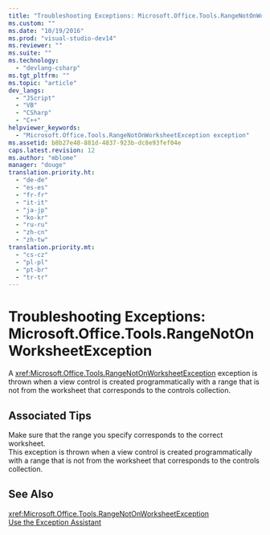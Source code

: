 ```yaml
---
title: "Troubleshooting Exceptions: Microsoft.Office.Tools.RangeNotOnWorksheetException"
ms.custom: ""
ms.date: "10/19/2016"
ms.prod: "visual-studio-dev14"
ms.reviewer: ""
ms.suite: ""
ms.technology: 
  - "devlang-csharp"
ms.tgt_pltfrm: ""
ms.topic: "article"
dev_langs: 
  - "JScript"
  - "VB"
  - "CSharp"
  - "C++"
helpviewer_keywords: 
  - "Microsoft.Office.Tools.RangeNotOnWorksheetException exception"
ms.assetid: b8b27e48-881d-4837-923b-dc8e93fef04e
caps.latest.revision: 12
ms.author: "mblome"
manager: "douge"
translation.priority.ht: 
  - "de-de"
  - "es-es"
  - "fr-fr"
  - "it-it"
  - "ja-jp"
  - "ko-kr"
  - "ru-ru"
  - "zh-cn"
  - "zh-tw"
translation.priority.mt: 
  - "cs-cz"
  - "pl-pl"
  - "pt-br"
  - "tr-tr"
---
```

# Troubleshooting Exceptions: Microsoft.Office.Tools.RangeNotOnWorksheetException
A <xref:Microsoft.Office.Tools.RangeNotOnWorksheetException> exception is thrown when a view control is created programmatically with a range that is not from the worksheet that corresponds to the controls collection.  
  
## Associated Tips  
 Make sure that the range you specify corresponds to the correct worksheet.  
 This exception is thrown when a view control is created programmatically with a range that is not from the worksheet that corresponds to the controls collection.  
  
## See Also  
 <xref:Microsoft.Office.Tools.RangeNotOnWorksheetException>   
 [Use the Exception Assistant](../Topic/How%20to:%20Use%20the%20Exception%20Assistant.md)